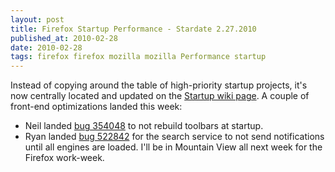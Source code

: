 ```yaml
---
layout: post
title: Firefox Startup Performance - Stardate 2.27.2010
published_at: 2010-02-28
date: 2010-02-28
tags: firefox firefox mozilla mozilla Performance startup
---
```


Instead of copying around the table of high-priority startup projects, it's now centrally located and updated on the [Startup wiki page](https://wiki.mozilla.org/Firefox/Projects/Startup_Time_Improvements#Active_Projects). A couple of front-end optimizations landed this week:

*   Neil landed [bug 354048](https://bugzilla.mozilla.org/show_bug.cgi?id=354048) to not rebuild toolbars at startup.
*   Ryan landed [bug 522842](https://bugzilla.mozilla.org/show_bug.cgi?id=522842) for the search service to not send notifications until all engines are loaded.
I'll be in Mountain View all next week for the Firefox work-week.
